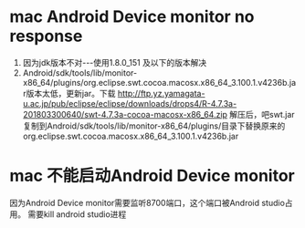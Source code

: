 # mac Android Device monitor no response
1. 因为jdk版本不对---使用1.8.0_151 及以下的版本解决
2. Android/sdk/tools/lib/monitor-x86_64/plugins/org.eclipse.swt.cocoa.macosx.x86_64_3.100.1.v4236b.jar版本太低，更新jar。下载
http://ftp.yz.yamagata-u.ac.jp/pub/eclipse/eclipse/downloads/drops4/R-4.7.3a-201803300640/swt-4.7.3a-cocoa-macosx-x86_64.zip
解压后，吧swt.jar复制到Android/sdk/tools/lib/monitor-x86_64/plugins/目录下替换原来的org.eclipse.swt.cocoa.macosx.x86_64_3.100.1.v4236b.jar

# mac 不能启动Android Device monitor
因为Android Device monitor需要监听8700端口，这个端口被Android studio占用。
需要kill android studio进程